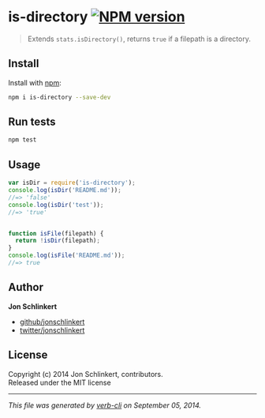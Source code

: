 # is-directory [![NPM version](https://badge.fury.io/js/is-directory.png)](http://badge.fury.io/js/is-directory)

> Extends `stats.isDirectory()`, returns `true` if a filepath is a directory.

## Install
Install with [npm](npmjs.org):

```bash
npm i is-directory --save-dev
```

## Run tests

```bash
npm test
```

## Usage

```js
var isDir = require('is-directory');
console.log(isDir('README.md'));
//=> 'false'
console.log(isDir('test'));
//=> 'true'


function isFile(filepath) {
  return !isDir(filepath);
}
console.log(isFile('README.md'));
//=> true
```

## Author

**Jon Schlinkert**
 
+ [github/jonschlinkert](https://github.com/jonschlinkert)
+ [twitter/jonschlinkert](http://twitter.com/jonschlinkert) 

## License
Copyright (c) 2014 Jon Schlinkert, contributors.  
Released under the MIT license

***

_This file was generated by [verb-cli](https://github.com/assemble/verb-cli) on September 05, 2014._